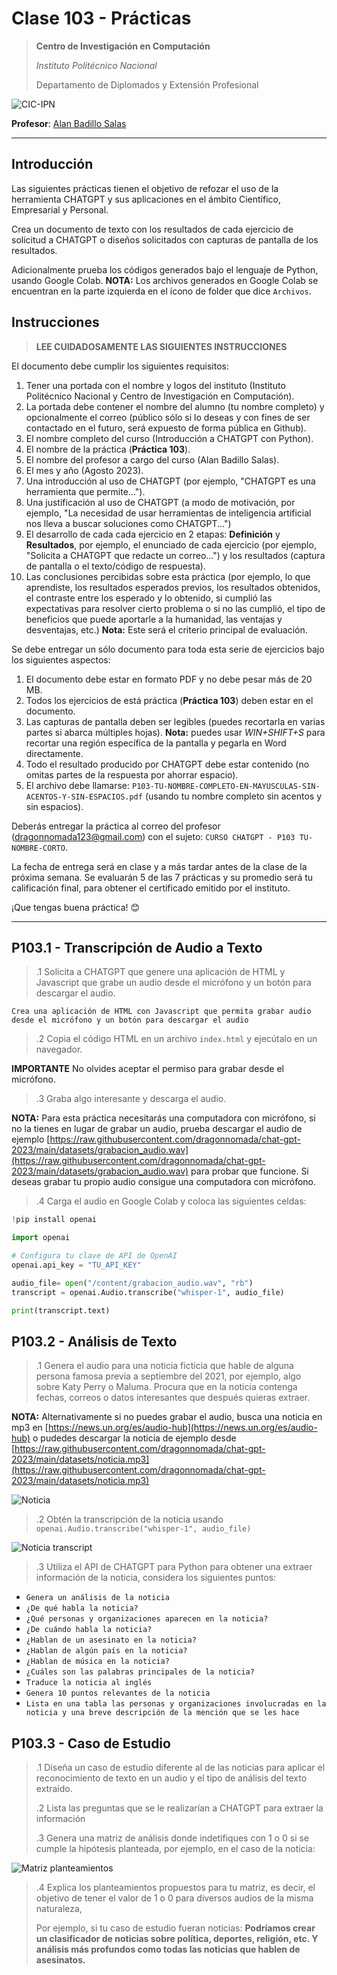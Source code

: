 # Clase 103 - Prácticas

> **Centro de Investigación en Computación**
>
> *Instituto Politécnico Nacional*
>
> Departamento de Diplomados y Extensión Profesional
>

![CIC-IPN](https://www.cic.ipn.mx/images/logos/logositiocicletras.png)

**Profesor**: [Alan Badillo Salas](alan@nomadacode.com)

---

## Introducción

Las siguientes prácticas tienen el objetivo de refozar el uso de la herramienta CHATGPT y sus aplicaciones en el ámbito Científico, Empresarial y Personal.

Crea un documento de texto con los resultados de cada ejercicio de solicitud a CHATGPT o diseños solicitados con capturas de pantalla de los resultados.

Adicionalmente prueba los códigos generados bajo el lenguaje de Python, usando Google Colab. **NOTA:** Los archivos generados en Google Colab se encuentran en la parte izquierda en el ícono de folder que dice `Archivos`.

## Instrucciones

> **LEE CUIDADOSAMENTE LAS SIGUIENTES INSTRUCCIONES**

El documento debe cumplir los siguientes requisitos:

1. Tener una portada con el nombre y logos del instituto (Instituto Politécnico Nacional y Centro de Investigación en Computación).
2. La portada debe contener el nombre del alumno (tu nombre completo) y opcionalmente el correo (público sólo si lo deseas y con fines de ser contactado en el futuro, será expuesto de forma pública en Github).
3. El nombre completo del curso (Introducción a CHATGPT con Python).
4. El nombre de la práctica (**Práctica 103**).
5. El nombre del profesor a cargo del curso (Alan Badillo Salas).
6. El mes y año (Agosto 2023).
7. Una introducción al uso de CHATGPT (por ejemplo, "CHATGPT es una herramienta que permite...").
8. Una justificación al uso de CHATGPT (a modo de motivación, por ejemplo, "La necesidad de usar herramientas de inteligencia artificial nos lleva a buscar soluciones como CHATGPT...")
9. El desarrollo de cada cada ejercicio en 2 etapas: **Definición** y **Resultados**, por ejemplo, el enunciado de cada ejercicio (por ejemplo, "Solicita a CHATGPT que redacte un correo...") y los resultados (captura de pantalla o el texto/código de respuesta).
10. Las conclusiones percibidas sobre esta práctica (por ejemplo, lo que aprendiste, los resultados esperados previos, los resultados obtenidos, el contraste entre los esperado y lo obtenido, si cumplió las expectativas para resolver cierto problema o si no las cumplió, el tipo de beneficios que puede aportarle a la humanidad, las ventajas y desventajas, etc.) **Nota:** Este será el criterio principal de evaluación.

Se debe entregar un sólo documento para toda esta serie de ejercicios bajo los siguientes aspectos:

1. El documento debe estar en formato PDF y no debe pesar más de 20 MB.
2. Todos los ejercicios de está práctica (**Práctica 103**) deben estar en el documento.
3. Las capturas de pantalla deben ser legibles (puedes recortarla en varias partes si abarca múltiples hojas). **Nota:** puedes usar *WIN+SHIFT+S* para recortar una región específica de la pantalla y pegarla en Word directamente.
4. Todo el resultado producido por CHATGPT debe estar contenido (no omitas partes de la respuesta por ahorrar espacio).
5. El archivo debe llamarse: `P103-TU-NOMBRE-COMPLETO-EN-MAYUSCULAS-SIN-ACENTOS-Y-SIN-ESPACIOS.pdf` (usando tu nombre completo sin acentos y sin espacios).

Deberás entregar la práctica al correo del profesor ([dragonnomada123@gmail.com](dragonnomada123@gmail.com)) con el sujeto: `CURSO CHATGPT - P103 TU-NOMBRE-CORTO`.

La fecha de entrega será en clase y a más tardar antes de la clase de la próxima semana. Se evaluarán 5 de las 7 prácticas y su promedio será tu calificación final, para obtener el certificado emitido por el instituto.

¡Que tengas buena práctica! 😊

---

## P103.1 - Transcripción de Audio a Texto

> .1 Solicita a CHATGPT que genere una aplicación de HTML y Javascript que grabe un audio desde el micrófono y un botón para descargar el audio. 
>

```text
Crea una aplicación de HTML con Javascript que permita grabar audio desde el micrófono y un botón para descargar el audio
```

> .2 Copia el código HTML en un archivo `index.html` y ejecútalo en un navegador.
>

**IMPORTANTE** No olvides aceptar el permiso para grabar desde el micrófono.

> .3 Graba algo interesante y descarga el audio. 
>

**NOTA:** Para esta práctica necesitarás una computadora con micrófono, si no la tienes en lugar de grabar un audio, prueba descargar el audio de ejemplo [https://raw.githubusercontent.com/dragonnomada/chat-gpt-2023/main/datasets/grabacion_audio.wav](https://raw.githubusercontent.com/dragonnomada/chat-gpt-2023/main/datasets/grabacion_audio.wav) para probar que funcione. Si deseas grabar tu propio audio consigue una computadora con micrófono. 

> .4 Carga el audio en Google Colab y coloca las siguientes celdas:
>

```python
!pip install openai
```

```python
import openai

# Configura tu clave de API de OpenAI
openai.api_key = "TU_API_KEY"
```

```python
audio_file= open("/content/grabacion_audio.wav", "rb")
transcript = openai.Audio.transcribe("whisper-1", audio_file)

print(transcript.text)
```

## P103.2 - Análisis de Texto

> .1 Genera el audio para una noticia ficticia que hable de alguna persona famosa previa a septiembre del 2021, por ejemplo, algo sobre Katy Perry o Maluma. Procura que en la noticia contenga fechas, correos o datos interesantes que después quieras extraer. 
>

**NOTA:** Alternativamente si no puedes grabar el audio, busca una noticia en mp3 en [https://news.un.org/es/audio-hub](https://news.un.org/es/audio-hub) o pudedes descargar la noticia de ejemplo desde [https://raw.githubusercontent.com/dragonnomada/chat-gpt-2023/main/datasets/noticia.mp3](https://raw.githubusercontent.com/dragonnomada/chat-gpt-2023/main/datasets/noticia.mp3)

![Noticia](./screenshots/p103/image.png)


> .2 Obtén la transcripción de la noticia usando `openai.Audio.transcribe("whisper-1", audio_file)`
> 

![Noticia transcript](./screenshots/p103/image-1.png)

> .3 Utiliza el API de CHATGPT para Python para obtener una extraer información de la noticia, considera los siguientes puntos:

* `Genera un análisis de la noticia`
* `¿De qué habla la noticia?`
* `¿Qué personas y organizaciones aparecen en la noticia?`
* `¿De cuándo habla la noticia?`
* `¿Hablan de un asesinato en la noticia?`
* `¿Hablan de algún país en la noticia?`
* `¿Hablan de música en la noticia?`
* `¿Cuáles son las palabras principales de la noticia?`
* `Traduce la noticia al inglés`
* `Genera 10 puntos relevantes de la noticia`
* `Lista en una tabla las personas y organizaciones involucradas en la noticia y una breve descripción de la mención que se les hace`

## P103.3 - Caso de Estudio

> .1 Diseña un caso de estudio diferente al de las noticias para aplicar el reconocimiento de texto en un audio y el tipo de análisis del texto extraído.
>
> .2 Lista las preguntas que se le realizarían a CHATGPT para extraer la información
>
> .3 Genera una matriz de análisis donde indetifiques con 1 o 0 si se cumple la hipótesis planteada, por ejemplo, en el caso de la noticia:
>

![Matriz planteamientos](./screenshots/p103/image-2.png)

> .4 Explica los planteamientos propuestos para tu matriz, es decir, el objetivo de tener el valor de 1 o 0 para diversos audios de la misma naturaleza, 
>
> Por ejemplo, si tu caso de estudio fueran noticias: **Podríamos crear un clasificador de noticias sobre política, deportes, religión, etc. Y análisis más profundos como todas las noticias que hablen de asesinatos.**